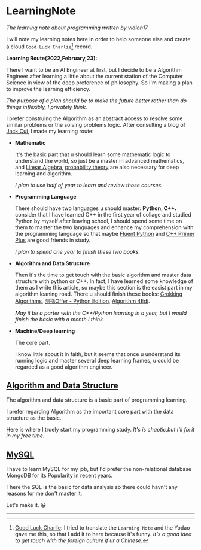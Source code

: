 # LearningNote

_The learning note about programming written by vialon17_

I will note my learning notes here in order to help someone else and create a cloud `Good Luck Charlie`[^1] record.

__Learning Route(2022,February,23):__

There I want to be an AI Engineer at first, but I decide to be a Algorithm Engineer after learning a little about the current station of the Computer Science in view of the deep preference of philosophy. So I'm making a plan to improve the learning efficiency.

_The purpose of a plan should be to make the future better rather than do things inflexibly, I privately think._

I prefer construing the Algorithm as an abstract access to resolve some similar problems or the solving problems logic. After consulting a blog of [Jack Cui](https://cuijiahua.com), I made my learning route:
* __Mathematic__
    
    It's the basic part that u should learn some mathematic logic to understand the world, so just be a master in advanced mathematics, and [Linear Algebra](https://www.youtube.com/watch?v=QVKj3LADCnA&list=PL49CF3715CB9EF31D), [probability theory](https://www.youtube.com/watch?v=1uW3qMFA9Ho&list=PLUl4u3cNGP60hI9ATjSFgLZpbNJ7myAg6) are also necessary for deep learning and algorithm.

    _I plan to use half of year to learn and review those courses._

* __Programming Language__

    There should have two languages u should master: __Python, C++.__ consider that I have learned C++ in the first year of collage and studied Python by myself after leaving school, I should spend some time on them to master the two languages and enhance my comprehension with the programming language so that maybe [Fluent Python](https://github.com/silenove/python_ebook/blob/master/%E6%B5%81%E7%95%85%E7%9A%84python.pdf) and [C++ Primer Plus](https://shenjun4cplusplus.github.io/cplusplushtml/) are good friends in study.

    _I plan to spend one year to finish these two books._

* __Algorithm and Data Structure__

    Then it's the time to get touch with the basic algorithm and master data structure with python or C++. In fact, I have learned some knowledge of them as I write this article, so maybe this section is the easist part in my algorithm leaning road. There u should finish these books: [Grokking Algorithms](https://github.com/bat67/awesome-algorithm-books/blob/master/classic%20algorithms/%E7%AE%97%E6%B3%95%E5%9B%BE%E8%A7%A3%20-%202017.pdf), [剑指Offer - Python Edition](https://github.com/JushuangQiao/Python-Offer), [Algorithm 4Edi](https://github.com/hongye612430/awesome-programming-books-1/blob/master/algorithms/%E7%AE%97%E6%B3%95%EF%BC%88%E7%AC%AC4%E7%89%88%EF%BC%89.pdf).

    _May it be a parter with the C++/Python learning in a year, but I would finish the basic with a month I think._

* __Machine/Deep learning__
  
    The core part.
    
    I know little about it in faith, but it seems that once u understand its running logic and master several deep learning frames, u could be regarded as a good algorithm engineer. 


## [Algorithm and Data Structure](./Algorithm/Algorithm.md)

The algorithm and data structure is a basic part of programming learning. 

I prefer regarding Algorithm as the important core part with the data structure as the basic.

Here is where I truely start my programming study. *It's is chaotic,but I'll fix it in my free time.*

## [MySQL](MySQL.md)

I have to learn MySQL for my job, but I'd prefer the non-relational database MongoDB for its Popularity in recent years. 

There the SQL is the basic for data analysis so there could havn't any reasons for me don't master it.

Let's make it. 😀

-----
[^1]: [Good Luck Charlie](https://en.wikipedia.org/wiki/Good_Luck_Charlie): I tried to translate the `Learning Note` and the Yodao gave me this, so that I add it to here because it's funny. _It's a good idea to get touch with the foreign culture if ur a Chinese._ 